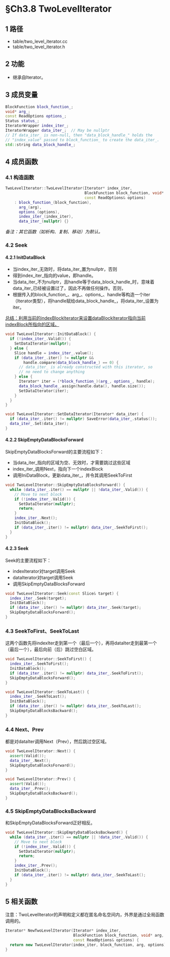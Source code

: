 # §Ch3.8 TwoLevelIterator

## 1 路径

* table/two_level_iterator.cc
* table/two_level_iterator.h

## 2 功能

* 继承自Iterator。

## 3 成员变量

```cpp
BlockFunction block_function_;
void* arg_;
const ReadOptions options_;
Status status_;
IteratorWrapper index_iter_;
IteratorWrapper data_iter_;  // May be nullptr
// If data_iter_ is non-null, then "data_block_handle_" holds the
// "index_value" passed to block_function_ to create the data_iter_.
std::string data_block_handle_;
```

## 4 成员函数

### 4.1 构造函数

```cpp
TwoLevelIterator::TwoLevelIterator(Iterator* index_iter,
                                   BlockFunction block_function, void* arg,
                                   const ReadOptions& options)
    : block_function_(block_function),
      arg_(arg),
      options_(options),
      index_iter_(index_iter),
      data_iter_(nullptr) {}
```

*备注：其它函数（如析构、复制、移动）为默认。*

### 4.2 Seek

#### 4.2.1 InitDataBlock

* 当index\_iter\_无效时，将data\_iter\_置为nullptr，否则
* 得到index\_iter\_指向的value，即handle。
* 当data\_iter\_不为nullptr，且handle等于data\_block\_handle\_时，意味着data\_iter\_已经被设置过了，因此不再做任何操作。否则，
* 根据传入的block\_function\_、arg\_、options\_、handle等构造一个iter（Iterator类型），将handle赋给data\_block\_handle\_，将data\_iter\_设置为iter。

<u>总结：利用当前的indexBlockIterator来设置dataBlockIterator指向当前indexBlock所指向的区域。</u>

```cpp
void TwoLevelIterator::InitDataBlock() {
  if (!index_iter_.Valid()) {
    SetDataIterator(nullptr);
  } else {
    Slice handle = index_iter_.value();
    if (data_iter_.iter() != nullptr &&
        handle.compare(data_block_handle_) == 0) {
      // data_iter_ is already constructed with this iterator, so
      // no need to change anything
    } else {
      Iterator* iter = (*block_function_)(arg_, options_, handle);
      data_block_handle_.assign(handle.data(), handle.size());
      SetDataIterator(iter);
    }
  }
}

void TwoLevelIterator::SetDataIterator(Iterator* data_iter) {
  if (data_iter_.iter() != nullptr) SaveError(data_iter_.status());
  data_iter_.Set(data_iter);
}
```

#### 4.2.2 SkipEmptyDataBlocksForward

SkipEmptyDataBlocksForward的主要流程如下：

* 当data\_iter\_指向的区域为空、无效时，才需要跳过这些区域
* index\_iter\_调用Next，指向下一个indexBlock
* 调用IniDataBlock，更新data\_iter\_，并令其调用SeekToFirst

```cpp
void TwoLevelIterator::SkipEmptyDataBlocksForward() {
  while (data_iter_.iter() == nullptr || !data_iter_.Valid()) {
    // Move to next block
    if (!index_iter_.Valid()) {
      SetDataIterator(nullptr);
      return;
    }
    index_iter_.Next();
    InitDataBlock();
    if (data_iter_.iter() != nullptr) data_iter_.SeekToFirst();
  }
}
```

#### 4.2.3 Seek

Seek的主要流程如下：

* indexIterator对target调用Seek
* dataIterator对target调用Seek
* 调用SkipEmptyDataBlocksForward

```cpp
void TwoLevelIterator::Seek(const Slice& target) {
  index_iter_.Seek(target);
  InitDataBlock();
  if (data_iter_.iter() != nullptr) data_iter_.Seek(target);
  SkipEmptyDataBlocksForward();
}
```

### 4.3 SeekToFirst、SeekToLast

这两个函数先将indexIter走到第一个（最后一个），再将dataIter走到最第一个（最后一个），最后向前（后）跳过空白区域。

```cpp
void TwoLevelIterator::SeekToFirst() {
  index_iter_.SeekToFirst();
  InitDataBlock();
  if (data_iter_.iter() != nullptr) data_iter_.SeekToFirst();
  SkipEmptyDataBlocksForward();
}

void TwoLevelIterator::SeekToLast() {
  index_iter_.SeekToLast();
  InitDataBlock();
  if (data_iter_.iter() != nullptr) data_iter_.SeekToLast();
  SkipEmptyDataBlocksBackward();
}
```

### 4.4 Next、Prev

都是对dataIter调用Next（Prev），然后跳过空区域。

```cpp
void TwoLevelIterator::Next() {
  assert(Valid());
  data_iter_.Next();
  SkipEmptyDataBlocksForward();
}

void TwoLevelIterator::Prev() {
  assert(Valid());
  data_iter_.Prev();
  SkipEmptyDataBlocksBackward();
}
```

### 4.5 SkipEmptyDataBlocksBackward

和SkipEmptyDataBlocksForward正好相反。

```cpp
void TwoLevelIterator::SkipEmptyDataBlocksBackward() {
  while (data_iter_.iter() == nullptr || !data_iter_.Valid()) {
    // Move to next block
    if (!index_iter_.Valid()) {
      SetDataIterator(nullptr);
      return;
    }
    index_iter_.Prev();
    InitDataBlock();
    if (data_iter_.iter() != nullptr) data_iter_.SeekToLast();
  }
}
```

## 5 相关函数

注意：TwoLevelIterator的声明和定义都在匿名命名空间内，外界是通过全局函数调用的。

```cpp
Iterator* NewTwoLevelIterator(Iterator* index_iter,
                              BlockFunction block_function, void* arg,
                              const ReadOptions& options) {
  return new TwoLevelIterator(index_iter, block_function, arg, options);
}
```

